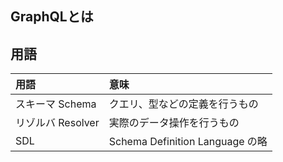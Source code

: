 ## GraphQLとは

## 用語

| 用語 | 意味 |
| :--- | :--- |
| スキーマ Schema | クエリ、型などの定義を行うもの |
| リゾルバ Resolver | 実際のデータ操作を行うもの |
| SDL | Schema Definition Language の略 |